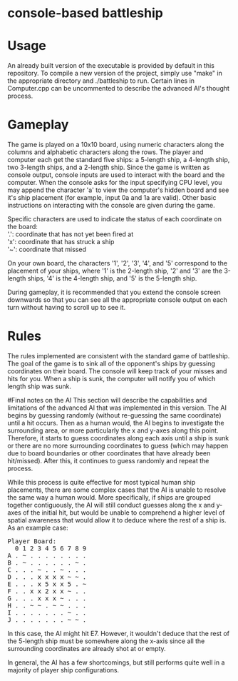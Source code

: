 # console-based battleship

# Usage
An already built version of the executable is provided by default in this repository. To compile a new version of the project,
simply use "make" in the appropriate directory and ./battleship to run. Certain lines in Computer.cpp can be uncommented to
describe the advanced AI's thought process.

# Gameplay
The game is played on a 10x10 board, using numeric characters along the columns and alphabetic characters along the rows.
The player and computer each get the standard five ships: a 5-length ship, a 4-length ship, two 3-length ships, and a 2-length
ship. Since the game is written as console output, console inputs are used to interact with the board and the computer. When 
the console asks for the  input specifying CPU level, you may append the character 'a' to view the computer's hidden board and
see it's ship placement (for example, input 0a and 1a are valid). Other basic instructions on interacting with the console are
given during the game.

Specific characters are used to indicate the status of each coordinate on the board:<br>
'.': coordinate that has not yet been fired at<br>
'x': coordinate that has struck a ship<br>
'~': coordinate that missed<br>

On your own board, the characters '1', '2', '3', '4', and '5' correspond to the placement of your ships, where '1' is the 
2-length ship, '2' and '3' are the 3-length ships, '4' is the 4-length ship, and '5' is the 5-length ship.

During gameplay, it is recommended that you extend the console screen downwards so that you can see all the appropriate 
console output on each turn without having to scroll up to see it.

# Rules
The rules implemented are consistent with the standard game of battleship. The goal of the game is to sink all of the 
opponent's ships by guessing coordinates on their board. The console will keep track of your misses and hits for you. When
a ship is sunk, the computer will notify you of which length ship was sunk.

#Final notes on the AI
This section will describe the capabilities and limitations of the advanced AI that was implemented in this version.
The AI begins by guessing randomly (without re-guessing the same coordinate) until a hit occurs. Then as a human would,
the AI begins to investigate the surrounding area, or more particularly the x and y-axes along this point. Therefore, it 
starts to guess coordinates along each axis until a ship is sunk or there are no more surrounding coordinates to guess
(which may happen due to board boundaries or other coordinates that have already been hit/missed). After this, it continues
to guess randomly and repeat the process. 

While this process is quite effective for most typical human ship placements, there are some complex cases that the AI
is unable to resolve the same way a human would. More specifically, if ships are grouped together contiguously, the AI
will still conduct guesses along the x and y-axes of the initial hit, but would be unable to comprehend a higher level of
spatial awareness that would allow it to deduce where the rest of a ship is. As an example case:
<pre>
Player Board:
  0 1 2 3 4 5 6 7 8 9 
A . ~ . . . . . . . . 
B . ~ . . . . . . ~ . 
C . . . ~ . . ~ . . . 
D . . . x x x x ~ ~ . 
E . . . x 5 x x 5 . ~ 
F . . x x 2 x x ~ . . 
G . . . x x x ~ . . . 
H . . ~ ~ . ~ ~ . . . 
I . . . . . . . ~ . . 
J . . . . . . . ~ ~ . 
</pre>

In this case, the AI might hit E7. However, it wouldn't deduce that the rest of the 5-length ship must be somewhere along
the x-axis since all the surrounding coordinates are already shot at or empty.

In general, the AI has a few shortcomings, but still performs quite well in a majority of player ship configurations.
